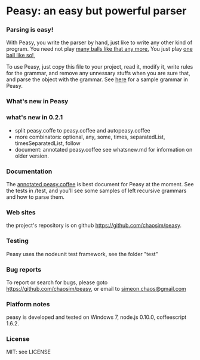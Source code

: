 # Peasy: an easy but powerful parser
### Parsing is easy!

With Peasy, you write the parser by hand, just like to write any other kind of program.
You need not play [many balls like that any more.](https://raw.github.com/chaosim/peasy/master/ballacrobatics.jpg)
You just play [one ball like so!](https://raw.github.com/chaosim/peasy/master/dolphinball.jpg),

To use Peasy, just copy this file to your project, read it, modify it, write rules for the grammar, and
remove any unnessary stuffs when you are sure that, and parse the object with the grammar.
See [here](#peasysample) for a sample grammar in Peasy.

### What's new in Peasy
### what's new in 0.2.1
* split peasy.coffe to peasy.coffee and autopeasy.coffee
* more combinators: optional, any, some, times, separatedList, timesSeparatedList, follow
* document: annotated peasy.coffee
see whatsnew.md for information on older version.

### Documentation
The [annotated peasy.coffee](http://chaosim.github.io/peasy/doc/peasy.html) is best document for Peasy at the moment.
See the tests in /test, and you'll see some samples of left recursive grammars and how to parse them.

### Web sites
the project's repository is on github <https://github.com/chaosim/peasy>.

### Testing
Peasy uses the nodeunit test framework, see the folder "test"

### Bug reports
To report or search for bugs, please goto <https://github.com/chaosim/peasy>, or email to simeon.chaos@gmail.com

### Platform notes
peasy is developed and tested on Windows 7, node.js 0.10.0, coffeescript 1.6.2.

### License
MIT: see LICENSE

